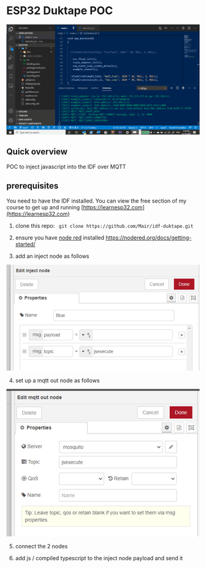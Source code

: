 
# ESP32 Duktape POC

![sample Gif](/img/duktape.gif)

## Quick overview
POC to inject javascript into the IDF over MQTT

## prerequisites
You need to have the IDF installed. You can view the free section of my course to get up and running
 [https://learnesp32.com](https://learnesp32.com)

1. clone this repo: ` git clone https://github.com/Mair/idf-duktape.git`

2. ensure you have [node red](https://nodered.org/) installed https://nodered.org/docs/getting-started/

3. add an inject node as follows 

![inject](/img/inject.png)

4. set up a mqtt out node as follows

![inject](/img/mqtt_out_node.png)

5. connect the 2 nodes

6. add js / compiled typescript to the inject node payload and send it